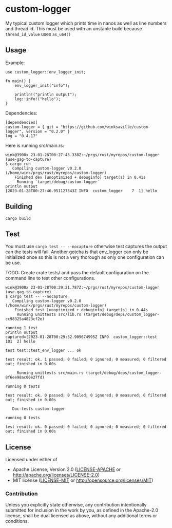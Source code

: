 # custom-logger

My typical custom logger which prints time in nanos as well as line numbers and thread id.
This must be used with an unstable build because `thread_id_value` uses `as_u64()`

## Usage

Example:
```
use custom_logger::env_logger_init;

fn main() {
    env_logger_init("info");

    println!("println output");
    log::info!("hello");
}
```

Dependencies:
```
[dependencies]
custom-logger = { git = "https://github.com/winksaville/custom-logger", version = "0.2.0" }
log = "0.4.17"
```

Here is running src/main.rs:
```
wink@3900x 23-01-28T00:27:43.338Z:~/prgs/rust/myrepos/custom-logger (use-gag-to-capture)
$ cargo run
   Compiling custom-logger v0.2.0 (/home/wink/prgs/rust/myrepos/custom-logger)
    Finished dev [unoptimized + debuginfo] target(s) in 0.41s
     Running `target/debug/custom-logger`
println output
[2023-01-28T00:27:46.951127343Z INFO  custom_logger    7  1] hello
```

## Building

```
cargo build
```

## Test

You must use `cargo test -- --nocapture` otherwise test captures the output can the tests will fail.
Another gotcha is that env_logger can only be initialized once so this is not a very thorough as only one configuration can be use.

TODO: Create crate tests/ and pass the default configuration on the command line to test other configurations.

```
wink@3900x 23-01-28T00:29:21.787Z:~/prgs/rust/myrepos/custom-logger (use-gag-to-capture)
$ cargo test -- --nocapture
   Compiling custom-logger v0.2.0 (/home/wink/prgs/rust/myrepos/custom-logger)
    Finished test [unoptimized + debuginfo] target(s) in 0.44s
     Running unittests src/lib.rs (target/debug/deps/custom_logger-cc98325a4823cf2e)

running 1 test
println output
captured=[2023-01-28T00:29:32.909674995Z INFO  custom_logger::test  101  2] hello

test test::test_env_logger ... ok

test result: ok. 1 passed; 0 failed; 0 ignored; 0 measured; 0 filtered out; finished in 0.00s

     Running unittests src/main.rs (target/debug/deps/custom_logger-8f6ee98ac00e27fd)

running 0 tests

test result: ok. 0 passed; 0 failed; 0 ignored; 0 measured; 0 filtered out; finished in 0.00s

   Doc-tests custom-logger

running 0 tests

test result: ok. 0 passed; 0 failed; 0 ignored; 0 measured; 0 filtered out; finished in 0.00s
```

## License

Licensed under either of

- Apache License, Version 2.0 ([LICENSE-APACHE](LICENSE-APACHE) or http://apache.org/licenses/LICENSE-2.0)
- MIT license ([LICENSE-MIT](LICENSE-MIT) or http://opensource.org/licenses/MIT)

### Contribution

Unless you explicitly state otherwise, any contribution intentionally submitted
for inclusion in the work by you, as defined in the Apache-2.0 license, shall
be dual licensed as above, without any additional terms or conditions.
